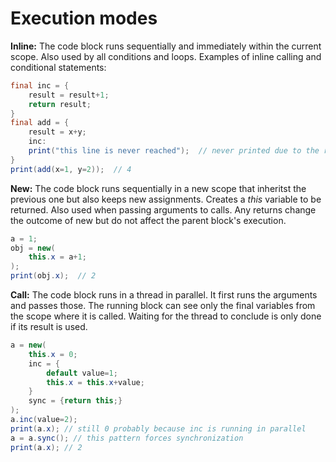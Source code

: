 # Execution modes

**Inline:** The code block runs sequentially and immediately within the current scope. Also used by all conditions and loops. Examples of inline calling and conditional statements:

```java
final inc = {
    result = result+1;
    return result;
}
final add = {
    result = x+y;
    inc:
    print("this line is never reached");  // never printed due to the return within inc being executed in-line
}
print(add(x=1, y=2));  // 4
```


**New:** The code block runs sequentially in a new scope that inheritst the previous one but also keeps new assignments. Creates a *this* variable to be returned. Also used when passing arguments to calls. Any returns change the outcome of new but do not affect the parent block's execution. 

```java
a = 1;
obj = new(
    this.x = a+1;
);
print(obj.x);  // 2
```

**Call:** The code block runs in a thread in parallel. It first runs the arguments and passes those. The running block can see only the final variables from the scope where it is called. Waiting for the thread to
conclude is only done if its result is used.


```java
a = new(
    this.x = 0;
    inc = {
        default value=1; 
        this.x = this.x+value;
    }
    sync = {return this;}
);
a.inc(value=2);
print(a.x); // still 0 probably because inc is running in parallel
a = a.sync(); // this pattern forces synchronization
print(a.x); // 2
```